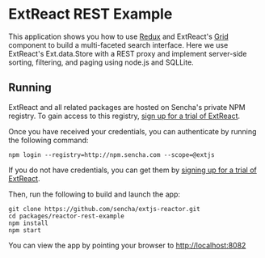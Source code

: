 # ExtReact REST Example

This application shows you how to use [Redux](http://redux.js.org/) and ExtReact's [Grid](http://docs.sencha.com/extreact/6.5.0/modern/Ext.grid.Grid.html) component to build a multi-faceted search interface. Here we use ExtReact's Ext.data.Store with a REST proxy and implement server-side sorting, filtering, and paging using 
node.js and SQLLite.

## Running

ExtReact and all related packages are hosted on Sencha's private NPM registry. To gain access to this registry, [sign up for a trial of ExtReact](https://www.sencha.com/products/extreact/evaluate).

Once you have received your credentials, you can authenticate by running the following command:

```
npm login --registry=http://npm.sencha.com --scope=@extjs
```

If you do not have credentials, you can get them by [signing up for a trial of ExtReact](https://www.sencha.com/products/extreact/evaluate/).

Then, run the following to build and launch the app:

```
git clone https://github.com/sencha/extjs-reactor.git
cd packages/reactor-rest-example
npm install
npm start
```

You can view the app by pointing your browser to [http://localhost:8082](http://localhost:8082)
